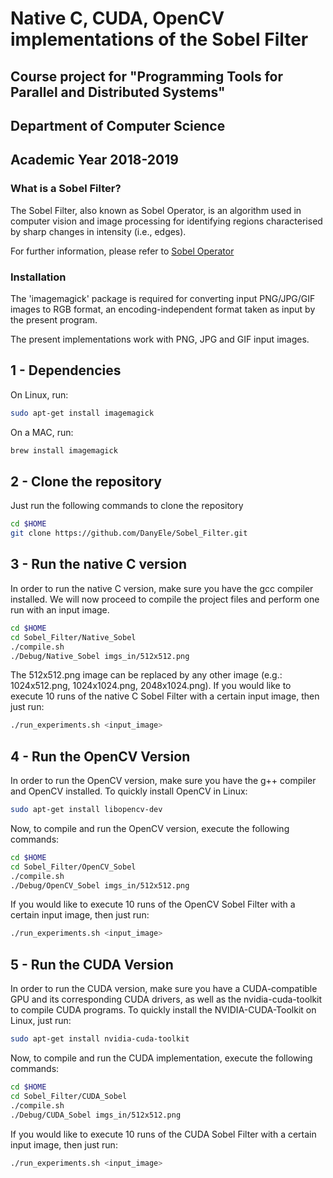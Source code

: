 # Native C, CUDA, OpenCV implementations of the Sobel Filter 
## Course project for "Programming Tools for Parallel and Distributed Systems"
## Department of Computer Science
## Academic Year 2018-2019

### What is a Sobel Filter?

The Sobel Filter, also known as Sobel Operator, is an algorithm used in computer vision and image processing
for identifying regions characterised by sharp changes in intensity (i.e., edges).

For further information, please refer to [Sobel Operator](https://en.wikipedia.org/wiki/Sobel_operator)

### Installation
The 'imagemagick' package is required for converting input PNG/JPG/GIF images to RGB format, an encoding-independent format taken as input by the present program. 

The present implementations work with  PNG, JPG and GIF input images. 

## 1 -  Dependencies
On Linux, run:
```sh
sudo apt-get install imagemagick
```
On a MAC, run:

```sh
brew install imagemagick
```

## 2 - Clone the repository

Just run the following commands to clone the repository

```sh
cd $HOME
git clone https://github.com/DanyEle/Sobel_Filter.git
```

## 3 - Run the native C version
In order to run the native C version, make sure you have the gcc compiler installed. We will now proceed to compile the project files and perform one run with an input image. 
```sh
cd $HOME
cd Sobel_Filter/Native_Sobel
./compile.sh
./Debug/Native_Sobel imgs_in/512x512.png
```
The 512x512.png image can be replaced by any other image (e.g.: 1024x512.png, 1024x1024.png, 2048x1024.png).
If you would like to execute 10 runs of the native C Sobel Filter with a certain input image, then just run:
```sh
./run_experiments.sh <input_image>
```

## 4 - Run the OpenCV Version
In order to run the OpenCV version, make sure you have the g++ compiler and OpenCV installed. 
To quickly install OpenCV in Linux:
```sh
sudo apt-get install libopencv-dev
```
Now, to compile and run the OpenCV version, execute the following commands:
```sh
cd $HOME
cd Sobel_Filter/OpenCV_Sobel
./compile.sh
./Debug/OpenCV_Sobel imgs_in/512x512.png
```
If you would like to execute 10 runs of the OpenCV Sobel Filter with a certain input image, then just run:
```sh
./run_experiments.sh <input_image>
```
## 5 - Run the CUDA Version
In order to run the CUDA version, make sure you have a CUDA-compatible GPU and its corresponding CUDA drivers, as well as the nvidia-cuda-toolkit to compile CUDA programs. 
To quickly install the NVIDIA-CUDA-Toolkit on Linux, just run:
```sh
sudo apt-get install nvidia-cuda-toolkit
```
Now, to compile and run the CUDA implementation, execute the following commands:
```sh
cd $HOME
cd Sobel_Filter/CUDA_Sobel
./compile.sh
./Debug/CUDA_Sobel imgs_in/512x512.png
```
If you would like to execute 10 runs of the CUDA Sobel Filter with a certain input image, then just run:
```sh
./run_experiments.sh <input_image>
```
